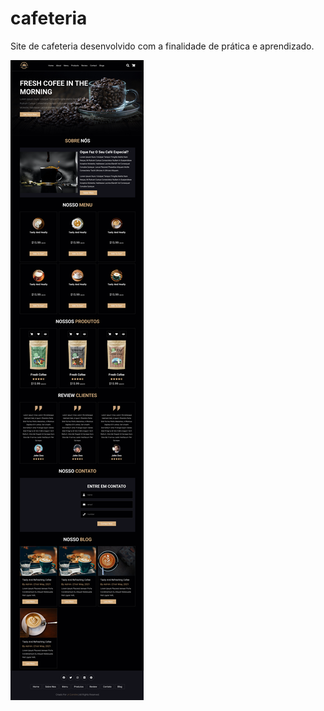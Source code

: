 # cafeteria
Site de cafeteria desenvolvido com a finalidade de prática e aprendizado.

![imagem layout site cafeteria](https://github.com/jrcomitre/cafeteria/blob/master/img/layoutCafeteria.png)
